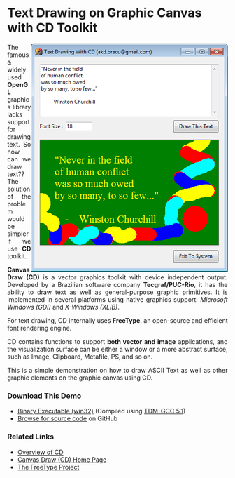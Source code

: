 
<h1>
Text Drawing on Graphic Canvas with CD Toolkit
</h1>

<img src="/res/Text_Draw_CD_SCR1.png" alt="Text Drawing with CD" align="right">

<p align="justify">
The famous & widely used <b>OpenGL</b> graphics library lacks support for drawing text. So how can we draw text?? The solution of the problem would be simpler if we use <b>CD</b> toolkit.
</p>
<p align="justify">
<b>Canvas Draw (CD)</b> is a vector graphics toolkit with device independent output. Developed by a Brazilian software company <b>Tecgraf/PUC-Rio</b>, it has the ability to draw text as well as general-purpose graphic primitives. It is implemented in several platforms using native graphics support: <i>Microsoft Windows (GDI)</i> and <i>X-Windows (XLIB)</i>.
</p>
<p align="justify">
For text drawing, CD internally uses <b>FreeType</b>, an open-source and efficient font rendering engine.
</p>
<p align="justify">
CD contains functions to support <b>both vector and image</b> applications, and the visualization surface can be either a window or a more abstract surface, such as Image, Clipboard, Metafile, PS, and so on.
</p>
<p align="justify">
This is a simple demonstration on how to draw ASCII Text as well as other graphic elements on the graphic canvas using CD.
</p>

<h3>Download This Demo</h3>
<ul>
<li>
<a href="https://github.com/AKD92/Text-Drawing-in-Graphic-Canvas-with-CD/raw/master/bin/iup_cd_text_draw_demo.exe">Binary Executable (win32)</a> (Compiled using <a href="http://tdm-gcc.tdragon.net/about">TDM-GCC 5.1</a>)
</li>
<li>
<a href="/src">Browse for source code</a> on GitHub
</li>
</ul>

<h3>Related Links</h3>
<ul>
<li>
<a href="http://webserver2.tecgraf.puc-rio.br/ftp_pub/lfm/cd.pdf">Overview of CD</a>
</li>
<li>
<a href="https://webserver2.tecgraf.puc-rio.br/cd/">Canvas Draw (CD) Home Page</a>
</li>
<li>
<a href="https://www.freetype.org/">The FreeType Project</a>
</li>
</ul>
